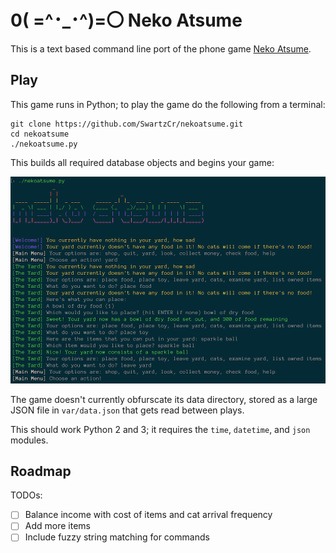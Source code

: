 # 0( =^･_･^)=〇 Neko Atsume

This is a text based command line port of the phone game [Neko Atsume](https://play.google.com/store/apps/details?id=jp.co.hit_point.nekoatsume&hl=en).

## Play

This game runs in Python; to play the game do the following from a terminal:

```
git clone https://github.com/SwartzCr/nekoatsume.git
cd nekoatsume
./nekoatsume.py
```

This builds all required database objects and begins your game:

![](https://raw.githubusercontent.com/SwartzCr/nekoatsume/master/share/screenshot.png)

The game doesn't currently obfurscate its data directory, stored as a large
JSON file in `var/data.json` that gets read between plays.

This should work Python 2 and 3; it requires the `time`, `datetime`,
and `json` modules.

## Roadmap

TODOs:

* [ ] Balance income with cost of items and cat arrival frequency
* [ ] Add more items
* [ ] Include fuzzy string matching for commands
